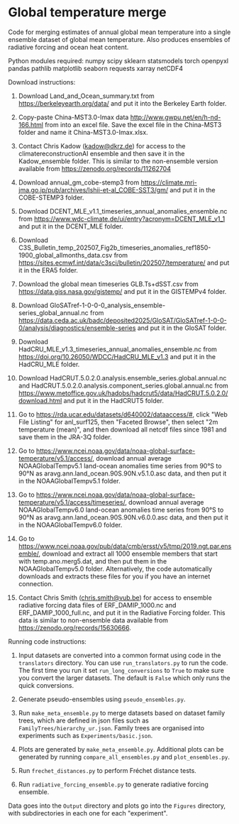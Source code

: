Global temperature merge
========================

Code for merging estimates of annual global mean temperature into a single ensemble dataset of global mean temperature. 
Also produces ensembles of radiative forcing and ocean heat content.

Python modules required:
numpy scipy sklearn statsmodels torch openpyxl pandas pathlib matplotlib seaborn requests xarray netCDF4


Download instructions:

1. Download Land_and_Ocean_summary.txt from https://berkeleyearth.org/data/ and put it into the Berkeley Earth folder.

2. Copy-paste China-MST3.0-Imax data http://www.gwpu.net/en/h-nd-166.html from into an excel file. Save the excel file 
   in the China-MST3 folder and name it China-MST3.0-Imax.xlsx.

3. Contact Chris Kadow (kadow@dkrz.de) for access to the climatereconstructionAI ensemble and then save it in the 
   Kadow_ensemble folder. This is similar to the non-ensemble version available from https://zenodo.org/records/11262704

4. Download annual_gm_cobe-stemp3 from https://climate.mri-jma.go.jp/pub/archives/Ishii-et-al_COBE-SST3/gm/ and put it 
   in the COBE-STEMP3 folder.

5. Download DCENT_MLE_v1.1_timeseries_annual_anomalies_ensemble.nc from 
   https://www.wdc-climate.de/ui/entry?acronym=DCENT_MLE_v1_1 and put it in the DCENT_MLE folder.

6. Download C3S_Bulletin_temp_202507_Fig2b_timeseries_anomalies_ref1850-1900_global_allmonths_data.csv from 
   https://sites.ecmwf.int/data/c3sci/bulletin/202507/temperature/ and put it in the ERA5 folder.

7. Download the global mean timeseries GLB.Ts+dSST.csv from https://data.giss.nasa.gov/gistemp/ and put it in the 
   GISTEMPv4 folder.

8. Download GloSATref-1-0-0-0_analysis_ensemble-series_global_annual.nc from 
   https://data.ceda.ac.uk/badc/deposited2025/GloSAT/GloSATref-1-0-0-0/analysis/diagnostics/ensemble-series and put it 
   in the GloSAT folder.

9. Download HadCRU_MLE_v1.3_timeseries_annual_anomalies_ensemble.nc from https://doi.org/10.26050/WDCC/HadCRU_MLE_v1.3 
   and put it in the HadCRU_MLE folder.

10. Download HadCRUT.5.0.2.0.analysis.ensemble_series.global.annual.nc and 
    HadCRUT.5.0.2.0.analysis.component_series.global.annual.nc from  
    https://www.metoffice.gov.uk/hadobs/hadcrut5/data/HadCRUT.5.0.2.0/download.html and put it in the HadCRUT5 folder.

11. Go to https://rda.ucar.edu/datasets/d640002/dataaccess/#, click "Web File Listing" for anl_surf125, then "Faceted 
    Browse", then select "2m temperature (mean)", and then download all netcdf files since 1981 and save them in the 
    JRA-3Q folder.

12. Go to https://www.ncei.noaa.gov/data/noaa-global-surface-temperature/v5.1/access/, download annual average 
    NOAAGlobalTempv5.1 land-ocean anomalies time series from 90°S to 90°N as aravg.ann.land_ocean.90S.90N.v5.1.0.asc 
    data, and then put it in the NOAAGlobalTempv5.1 folder.

13. Go to https://www.ncei.noaa.gov/data/noaa-global-surface-temperature/v5.1/access/timeseries/, download annual 
    average NOAAGlobalTempv6.0 land-ocean anomalies time series from 90°S to 90°N as 
    aravg.ann.land_ocean.90S.90N.v6.0.0.asc data, and then put it in the NOAAGlobalTempv6.0 folder.

14. Go to https://www.ncei.noaa.gov/pub/data/cmb/ersst/v5/tmp/2019.ngt.par.ensemble/, download and extract all 1000 
    ensemble members that start with temp.ano.merg5.dat, and then put them in the NOAAGlobalTempv5.0 folder. 
    Alternatively, the code automatically downloads and extracts these files for you if you have an internet
    connection.

15. Contact Chris Smith (chris.smith@vub.be) for access to ensemble radiative forcing data files of ERF_DAMIP_1000.nc 
    and ERF_DAMIP_1000_full.nc, and put it in the Radiative Forcing folder. This data is similar to non-ensemble data 
    available from https://zenodo.org/records/15630666.


Running code instructions:

1. Input datasets are converted into a common format using code in the `translators` directory. You can use 
   `run_translators.py` to run the code. The first time you run it set `run_long_conversions` to `True` to
   make sure you convert the larger datasets. The default is `False` which only runs the quick conversions. 

2. Generate pseudo-ensembles using `pseudo_ensembles.py`.

3. Run `make_meta_ensemble.py` to merge datasets based on dataset family trees, which are defined in json files such 
   as `FamilyTrees/hierarchy_ur.json`. Family trees are organised into experiments such as `Experiments/basic.json`.

4. Plots are generated by `make_meta_ensemble.py`. Additional plots can be generated by running 
   `compare_all_ensembles.py` and `plot_ensembles.py`.

5. Run `frechet_distances.py` to perform Fréchet distance tests.

6. Run `radiative_forcing_ensemble.py` to generate radiative forcing ensemble.


Data goes into the `Output` directory and plots go into the `Figures` directory, with subdirectories in each one for 
each "experiment".